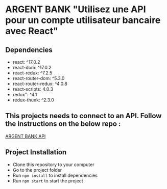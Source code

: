 # ARGENT BANK "Utilisez une API pour un compte utilisateur bancaire avec React"

## Dependencies
- react: ^17.0.2
- react-dom: ^17.0.2
- react-redux: ^7.2.5
- react-router-dom: ^5.3.0
- react-router-redux: ^4.0.8
- react-scripts: 4.0.3
- redux": ^4.1
- redux-thunk: ^2.3.0

## This projects needs to connect to an API. Follow the instructions on the below repo :
[ARGENT BANK API](https://github.com/OpenClassrooms-Student-Center/Project-10-Bank-API)


## Project Installation
- Clone this repository to your computer 
- Go to the project folder 
- Run `npm install` to install dependencies
- Run `npm start` to start the project




